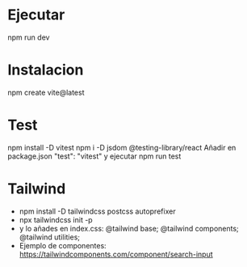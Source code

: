 # Ejecutar
npm run dev

# Instalacion
npm create vite@latest

# Test
npm install -D vitest
npm i -D jsdom @testing-library/react
Añadir en package.json "test": "vitest" y ejecutar npm run test

# Tailwind

- npm install -D tailwindcss postcss autoprefixer
- npx tailwindcss init -p
- y lo añades en index.css:
@tailwind base;
@tailwind components;
@tailwind utilities;
- Ejemplo de componentes: https://tailwindcomponents.com/component/search-input

